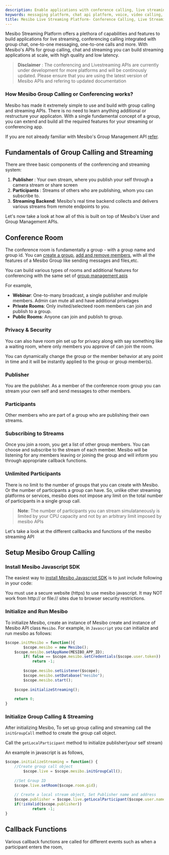 ```yaml
---
description: Enable applications with conference calling, live streaming, screen sharing, group chat and more
keywords: messaging platform, chat api platform, voice, video calling, mesibo communication platform
title: Mesibo Live Streaming Platform- Conference Calling, Live Streaming, Screen sharing and chat API
---
```


Mesibo Streaming Platform offers a plethora of capabilities and features to build applications for live streaming, conferencing calling integrated with group chat, one-to-one messaging, one-to-one calls and more. With Mesibo's APIs for group calling, chat and streaming you can build streaming applications at scale, with high quality and low latency.

> **Disclaimer** : The conferencing and Livestreaming APIs are currently under development for more platforms and will be continously updated. Please ensure that you are using the latest version of Mesibo APIs and refering to updated documentation

### How Mesibo Group Calling or Conferencing works?
Mesibo has made it extremely simple to use and build with group calling and streaming APIs. There is no need to learn anything additional or restructure your applicaton. With a single fundamental concept of a group, you can extend and build all the required features for your streaming or conferencing app.

If you are not already familiar with Mesibo's Group Management API [refer](https://mesibo.com/documentation/api/backend-api/#group-management-apis). 

## Fundamentals of Group Calling and Streaming

 There are three basic components of the conferencing and streaming system:
 1. **Publisher** : Your own stream, where you publish your self through a camera stream or share screen
 2. **Participants**  : Streams of others who are publishing, whom you can subscribe to.
 3. **Streaming Backend**: Mesibo's real time backend collects and delivers various streams from remote endpoints to you.
 
Let's now take a look at how all of this is built on top of Mesibo's User and Group Management APIs.

## Conference Room
The conference room is fundamentally a group - with a group name and group id. You can [create a group](https://mesibo.com/documentation/api/backend-api/#create-a-group), [add and remove members](https://mesibo.com/documentation/api/backend-api/#add-or-remove-group-members), with all the features of a Mesibo Group like sending messages and files,etc.

You can build various types of rooms and additional features for conferencing with the same set of [group management apis](https://mesibo.com/documentation/api/backend-api/#group-management-apis)

For example,
- **Webinar**: One-to-many broadcast, a single publisher and muliple members. Admin can mute all and have additional privelages 
- **Private Rooms**: Only invited/selecteed room members can join and publish to a group. 
- **Public Rooms**: Anyone can join and publish to group.

### Privacy & Security
You can also have room pin set up for privacy along with say something like a waiting room, where only members you approve of can join the room.

You can dynamically change the group or the member behavior at any point in time and it will be instantly applied to the group or group member(s).

### Publisher
You are the publisher. As a member of the conference room group you can stream your own self and send messages to other members. 

### Participants
Other members who are part of a group who are publishing their own streams.

### Subscribing to Streams
Once you join a room, you get a list of other group members. You can choose and subscribe to the stream of each member.
Mesibo will be listening for any members leaving or joining the group and will inform you through appropriate callback functions.

### Unlimited Participants
There is no limit to the number of groups that you can create with Mesibo. Or the number of participants a group can have.
So, unlike other streaming platforms or services, mesibo does not impose any limit on the total number of participants in a single group call.

> **Note**: The number of participants you can stream simulataneously is limited by your CPU capacity and not by an arbitrary limit imposed by mesibo APIs


Let's take a look at the different callbacks and functions of the mesibo streaming API

## Setup Mesibo Group Calling

### Install Mesibo Javascript SDK
The easiest way to [install Mesibo Javascript SDK](https://mesibo.com/documentation/install/javascript/) is to just include following in your code:

<script type="text/javascript" src="https://api.mesibo.com/mesibo.js"></script>

You must use a secure website (https) to use mesibo javascript. It may NOT work from http:// or file:// sites due to browser security restrictions.

### Initialize and Run Mesibo
To initialize Mesibo, create an instance of Mesibo create and instance of Mesibo API class `Mesibo`. 
 For example, in `Javascript` you can initialize and run mesibo as follows:
 
```javascript
$scope.initMesibo = function(){
		$scope.mesibo = new Mesibo();
   	$scope.mesibo.setAppName(MESIBO_APP_ID);
		if( false == $scope.mesibo.setCredentials($scope.user.token))
			return -1;
		
		$scope.mesibo.setListener($scope);
		$scope.mesibo.setDatabase("mesibo");
		$scope.mesibo.start();
    
    $scope.initializeStreaming();
          
    return 0;
}
```
### Initialize Group Calling & Streaming

After initializing Mesibo, To set up group calling and streaming call the `initGroupCall` method to create the group call object.

Call the `getLocalParticipant` method to initialize publisher(your self stream) 

An example in javascript is as follows,
```javascript
$scope.initializeStreaming = function() {
    //Create group call object
		$scope.live = $scope.mesibo.initGroupCall(); 
    
    //Set Group ID
    $scope.live.setRoom($scope.room.gid); 
    
    // Create a local stream object, Set Publisher name and address
    $scope.publisher = $scope.live.getLocalParticipant($scope.user.name, $scope.user.address); 
    if(!isValid($scope.publisher))
        	return -1; 
}          
```
## Callback Functions
Various callback functions are called for different events such as when a participant enters the room, 


